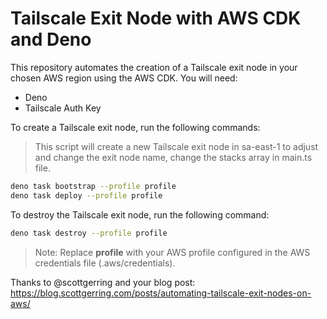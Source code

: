 # Tailscale Exit Node with AWS CDK and Deno

This repository automates the creation of a Tailscale exit node in your chosen AWS region using the AWS CDK. You will need:

- Deno
- Tailscale Auth Key

To create a Tailscale exit node, run the following commands:

> This script will create a new Tailscale exit node in sa-east-1 to adjust and change the exit node name, change the stacks array in main.ts file.

```bash
deno task bootstrap --profile profile
deno task deploy --profile profile
```

To destroy the Tailscale exit node, run the following command:

```bash
deno task destroy --profile profile
```

> Note: Replace **profile** with your AWS profile configured in the AWS credentials file (.aws/credentials).

Thanks to @scottgerring and your blog post: https://blog.scottgerring.com/posts/automating-tailscale-exit-nodes-on-aws/

